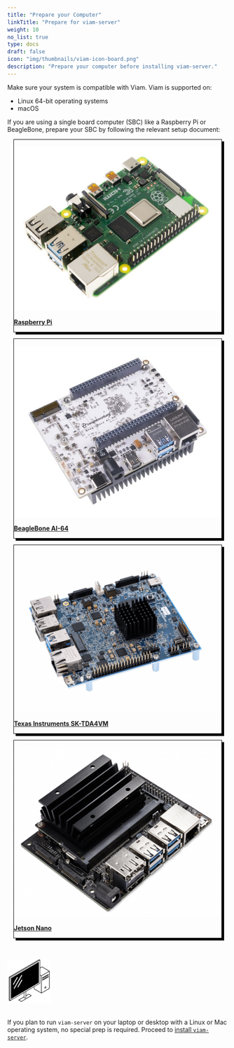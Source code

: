```yaml
---
title: "Prepare your Computer"
linkTitle: "Prepare for viam-server"
weight: 10
no_list: true
type: docs
draft: false
icon: "img/thumbnails/viam-icon-board.png"
description: "Prepare your computer before installing viam-server."
---
```


Make sure your system is compatible with Viam.
Viam is supported on:

- Linux 64-bit operating systems
- macOS

If you are using a single board computer (SBC) like a Raspberry Pi or BeagleBone, prepare your SBC by following the relevant setup document:

<div class="container text-center td-max-width-on-larger-screens">
  <div class="row">
    <div class="col" style="border: 1px solid #000; box-shadow: 5px 5px 0 0 #000; margin: 1em">
        <a href="/installation/prepare/rpi-setup/">
            <br>
            <img src="../img/thumbnails/raspberry-pi-4-b-2gb.jpg" alt="Raspberry Pi">
            <p style="text-align: left; margin-left: 0px; font-weight:bold">Raspberry Pi</h4>
        <a>
    </div>
    <div class="col" style="border: 1px solid #000; box-shadow: 5px 5px 0 0 #000; margin: 1em">
        <a href="/installation/prepare/beaglebone-setup/">
            <br>
            <img src="../img/thumbnails/beaglebone.png" alt="BeagleBone AI 64">
            <p style="text-align: left; margin-left: 0px; font-weight:bold">BeagleBone AI-64</h4>
        </a>
    </div>
    <div class="col" style="border: 1px solid #000; box-shadow: 5px 5px 0 0 #000; margin: 1em">
        <a href="/installation/prepare/sk-tda4vm/">
            <br>
            <img src="../img/thumbnails/tda4vm.png" alt="SK-TDA4VM">
            <p style="text-align: left; margin-left: 0px; font-weight:bold">Texas Instruments SK-TDA4VM</h4>
        </a>
    </div>
    <div class="col" style="border: 1px solid #000; box-shadow: 5px 5px 0 0 #000; margin: 1em">
        <a href="/installation/prepare/jetson-nano-setup/">
            <br>
            <img src="../img/jetson-nano-setup/jetson-nano-dev-kit.png" alt="SK-TDA4VM">
            <p style="text-align: left; margin-left: 0px; font-weight:bold">Jetson Nano</h4>
        </a>
    </div>
  </div>
</div><br><br>

<div class="container text-left td-max-width-on-larger-screens">
    <div class="row">
        <img src="../img/thumbnails/pc.png" style="max-width:100px" alt="Desktop computer">
        <div class="col">
            <br>
            <p> If you plan to run <code>viam-server</code> on your laptop or desktop with a Linux or Mac operating system, no special prep is required. Proceed to <a href="/installation/install/">install <code>viam-server</code></a>. </p>
        </div>
    </div>
</div>
